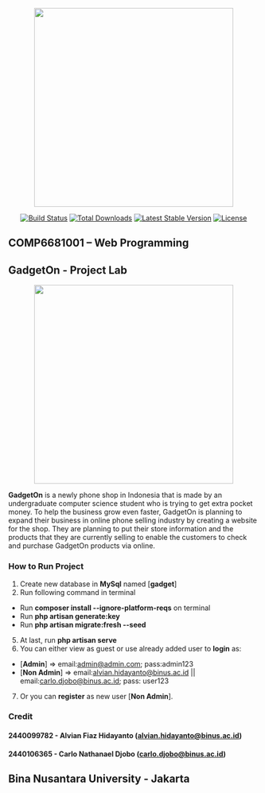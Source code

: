 <p align="center"><a href="https://laravel.com" target="_blank"><img src="https://raw.githubusercontent.com/laravel/art/master/logo-lockup/5%20SVG/2%20CMYK/1%20Full%20Color/laravel-logolockup-cmyk-red.svg" width="400"></a></p>

<p align="center">
<a href="https://travis-ci.org/laravel/framework"><img src="https://travis-ci.org/laravel/framework.svg" alt="Build Status"></a>
<a href="https://packagist.org/packages/laravel/framework"><img src="https://img.shields.io/packagist/dt/laravel/framework" alt="Total Downloads"></a>
<a href="https://packagist.org/packages/laravel/framework"><img src="https://img.shields.io/packagist/v/laravel/framework" alt="Latest Stable Version"></a>
<a href="https://packagist.org/packages/laravel/framework"><img src="https://img.shields.io/packagist/l/laravel/framework" alt="License"></a>
</p>

## COMP6681001 – Web Programming
## GadgetOn - Project Lab

<p align="center"><a><img src="https://i.ibb.co/P609g3k/gadgeton.png" width="400"></a></p>

**GadgetOn** is a newly phone shop in Indonesia that is made by an undergraduate computer science student who is trying to get extra pocket money. To help the business grow even faster, GadgetOn is planning to expand their business in online phone selling industry by creating a website for the shop. They are planning to put their store information and the products that they are currently selling to enable the customers to check and purchase GadgetOn products via online.

### How to Run Project
1. Create new database in **MySql** named [**gadget**]
2. Run following command in terminal
- Run **composer install --ignore-platform-reqs** on terminal
- Run **php artisan generate:key**
- Run **php artisan migrate:fresh --seed**
5. At last, run **php artisan serve**
6. You can either view as guest or use already added user to **login** as:
- [**Admin**] => email:admin@admin.com; pass:admin123
- [**Non Admin**] => email:alvian.hidayanto@binus.ac.id || email:carlo.djobo@binus.ac.id; pass: user123
7. Or you can **register** as new user [**Non Admin**].

### Credit
#### 2440099782 - Alvian Fiaz Hidayanto (alvian.hidayanto@binus.ac.id)
#### 2440106365 - Carlo Nathanael Djobo (carlo.djobo@binus.ac.id)
## Bina Nusantara University - Jakarta
